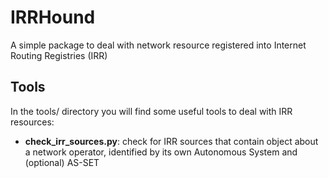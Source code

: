 # IRRHound

A simple package to deal with network resource registered into Internet Routing Registries (IRR)

## Tools
In the tools/ directory you will find some useful tools to deal with IRR resources:

- **check_irr_sources.py**: check for IRR sources that contain object about a network operator, identified by its own Autonomous System and (optional) AS-SET
